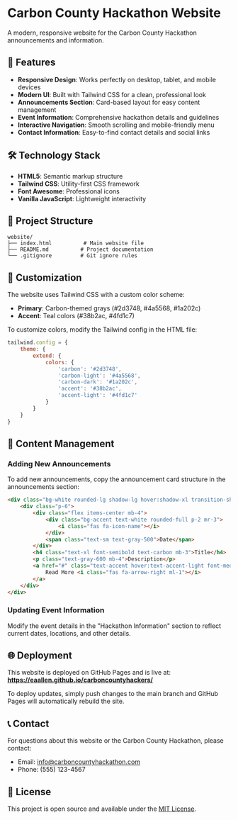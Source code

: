 # Carbon County Hackathon Website

A modern, responsive website for the Carbon County Hackathon announcements and information.

## 🚀 Features

- **Responsive Design**: Works perfectly on desktop, tablet, and mobile devices
- **Modern UI**: Built with Tailwind CSS for a clean, professional look
- **Announcements Section**: Card-based layout for easy content management
- **Event Information**: Comprehensive hackathon details and guidelines
- **Interactive Navigation**: Smooth scrolling and mobile-friendly menu
- **Contact Information**: Easy-to-find contact details and social links

## 🛠️ Technology Stack

- **HTML5**: Semantic markup structure
- **Tailwind CSS**: Utility-first CSS framework
- **Font Awesome**: Professional icons
- **Vanilla JavaScript**: Lightweight interactivity

## 📁 Project Structure

```
website/
├── index.html          # Main website file
├── README.md          # Project documentation
└── .gitignore         # Git ignore rules
```

## 🎨 Customization

The website uses Tailwind CSS with a custom color scheme:
- **Primary**: Carbon-themed grays (#2d3748, #4a5568, #1a202c)
- **Accent**: Teal colors (#38b2ac, #4fd1c7)

To customize colors, modify the Tailwind config in the HTML file:
```javascript
tailwind.config = {
    theme: {
        extend: {
            colors: {
                'carbon': '#2d3748',
                'carbon-light': '#4a5568',
                'carbon-dark': '#1a202c',
                'accent': '#38b2ac',
                'accent-light': '#4fd1c7'
            }
        }
    }
}
```

## 📝 Content Management

### Adding New Announcements

To add new announcements, copy the announcement card structure in the announcements section:

```html
<div class="bg-white rounded-lg shadow-lg hover:shadow-xl transition-shadow border-l-4 border-accent">
    <div class="p-6">
        <div class="flex items-center mb-4">
            <div class="bg-accent text-white rounded-full p-2 mr-3">
                <i class="fas fa-icon-name"></i>
            </div>
            <span class="text-sm text-gray-500">Date</span>
        </div>
        <h4 class="text-xl font-semibold text-carbon mb-3">Title</h4>
        <p class="text-gray-600 mb-4">Description</p>
        <a href="#" class="text-accent hover:text-accent-light font-medium">
            Read More <i class="fas fa-arrow-right ml-1"></i>
        </a>
    </div>
</div>
```

### Updating Event Information

Modify the event details in the "Hackathon Information" section to reflect current dates, locations, and other details.

## 🌐 Deployment

This website is deployed on GitHub Pages and is live at:
**https://eaallen.github.io/carboncountyhackers/**

To deploy updates, simply push changes to the main branch and GitHub Pages will automatically rebuild the site.

## 📞 Contact

For questions about this website or the Carbon County Hackathon, please contact:
- Email: info@carboncountyhackathon.com
- Phone: (555) 123-4567

## 📄 License

This project is open source and available under the [MIT License](LICENSE).